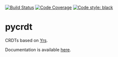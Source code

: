 [![Build Status](https://github.com/jupyter-server/pycrdt/actions/workflows/test.yml/badge.svg?query=branch%3Amain++)](https://github.com/jupyter-server/pycrdt/actions/workflows/test.yml/badge.svg?query=branch%3Amain++)
[![Code Coverage](https://img.shields.io/badge/coverage-100%25-green)](https://img.shields.io/badge/coverage-100%25-green)
[![Code style: black](https://img.shields.io/badge/code%20style-black-000000.svg)](https://github.com/psf/black)

# pycrdt

CRDTs based on [Yrs](https://github.com/y-crdt/y-crdt/tree/main/yrs).

Documentation is available [here](https://jupyter-server.github.io/pycrdt).
